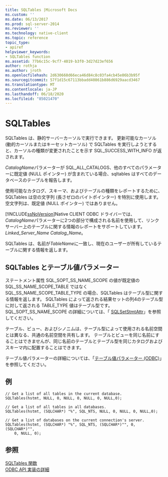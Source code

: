 ```yaml
---
title: SQLTables |Microsoft Docs
ms.custom: ''
ms.date: 06/13/2017
ms.prod: sql-server-2014
ms.reviewer: ''
ms.technology: native-client
ms.topic: reference
topic_type:
- apiref
helpviewer_keywords:
- SQLTables function
ms.assetid: 77b6c15c-9cf7-4019-b3f0-3d27d23ef656
author: rothja
ms.author: jroth
ms.openlocfilehash: 2d630660d66eca46d84c8c03fa4cb45e06b3b95f
ms.sourcegitcommit: 57f1d15c67113bbadd40861b886d6929aacd3467
ms.translationtype: MT
ms.contentlocale: ja-JP
ms.lasthandoff: 06/18/2020
ms.locfileid: "85021470"
---
```

# <a name="sqltables"></a>SQLTables
  SQLTables は、静的サーバーカーソルで実行できます。 更新可能なカーソル (動的カーソルまたはキーセットカーソル) で SQLTables を実行しようとすると、カーソルの種類が変更されたことを示す SQL_SUCCESS_WITH_INFO が返されます。  
  
 *CatalogName*パラメーターが SQL_ALL_CATALOGS、他のすべてのパラメーターに既定値 (NULL ポインター) が含まれている場合、sqltables はすべてのデータベースのテーブルを報告します。  
  
 使用可能なカタログ、スキーマ、およびテーブルの種類をレポートするために、SQLTables は空の文字列 (長さゼロのバイトポインター) を特別に使用します。 空文字列は、既定値 (NULL ポインター) ではありません。  
  
 [!INCLUDE[ssNoVersion](../../includes/ssnoversion-md.md)]Native CLIENT ODBC ドライバーでは、 *CatalogName*パラメーターに2つの部分で構成される名前を使用して、リンクサーバー上のテーブルに関する情報のレポートをサポートしています。 *Linked_Server_Name Catalog_Name*。  
  
 SQLTables は、名前が*TableName*に一致し、現在のユーザーが所有しているテーブルに関する情報を返します。  
  
## <a name="sqltables-and-table-valued-parameters"></a>SQLTables とテーブル値パラメーター  
 ステートメント属性 SQL_SOPT_SS_NAME_SCOPE の値が既定値の SQL_SS_NAME_SCOPE_TABLE ではなく SQL_SS_NAME_SCOPE_TABLE_TYPE の場合、SQLTables はテーブル型に関する情報を返します。 SQLTables によって返される結果セットの列4のテーブル型に対して返される TABLE_TYPE 値はテーブル型です。 SQL_SOPT_SS_NAME_SCOPE の詳細については、「 [SQLSetStmtAttr](sqlsetstmtattr.md)」を参照してください。  
  
 テーブル、ビュー、およびシノニムは、テーブル型によって使用される名前空間とは異なる、共通の名前空間を共有します。 テーブルとビューを同じ名前にすることはできませんが、同じ名前のテーブルとテーブル型を同じカタログおよびスキーマ内に配置することはできます。  
  
 テーブル値パラメーターの詳細については、「[テーブル値パラメーター &#40;ODBC&#41;](../native-client-odbc-table-valued-parameters/table-valued-parameters-odbc.md)」を参照してください。  
  
## <a name="example"></a>例  
  
```  
// Get a list of all tables in the current database.  
SQLTables(hstmt, NULL, 0, NULL, 0, NULL, 0, NULL,0);  
  
// Get a list of all tables in all databases.  
SQLTables(hstmt, (SQLCHAR*) "%", SQL_NTS, NULL, 0, NULL, 0, NULL,0);  
  
// Get a list of databases on the current connection's server.  
SQLTables(hstmt, (SQLCHAR*) "%", SQL_NTS, (SQLCHAR*)"", 0, (SQLCHAR*)"",  
    0, NULL, 0);  
```  
  
## <a name="see-also"></a>参照  
 [SQLTables 関数](https://go.microsoft.com/fwlink/?LinkId=59374)   
 [ODBC API 実装の詳細](odbc-api-implementation-details.md)  
  
  
